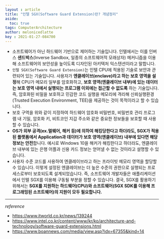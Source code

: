 ```yaml
---
layout : article
title: "인텔 SGX(Software Guard Extension)란? 개념정리"
aside:
  toc: true
tags: ComputerArchitecture
author: melonicedlatte  
key : 2021-01-27-084700
--- 
```


- 소프트웨어가 아닌 하드웨어 기반으로 제어하는 기술입니다. 인텔에서는 이를 인버스 **샌드박스**(Inverse Sandbox, 일종의 소프트웨어적 모래상자) 메커니즘을 이용해 소프트웨어의 보안성을 높이도록 디자인된 아키텍처 익스텐션이라고 말합니다.
- `인텔 SGX(Software Guard Extension)`는 인텔 CPU에 적용된 기술로 보안과 관련되어 있는 기술입니다. 사용자가 **엔클레이브(enclave)라고 하는 보호 영역을 설정**해 CPU가 메모리 일부를 암호화하고, **보호 영역(엔클레이브 내부)에 있는 데이터는 보호 영역 내에서 실행되는 프로그램 이외에는 접근할 수 없도록** 하는 기술입니다. 즉, 암호화된 비밀을 보호하고 민감한 코드 실행을 메모리에 격리해 신뢰실행환경(Trusted Execution Environment, TEE)을 제공하는 것이 목적이라고 할 수 있습니다.
- 보호 구역을 위와 같이 지정하여 하드웨어 암호화 비밀번호, 비밀번호 관리 프로그램 내 기밀, 암호화 키, 비트코인 지갑 주소와 같은 중요한 정보들을 보호할 때 사용할 수 있습니다. 
- **OS가 외부 공격(ex.멀웨어, 해커 등)에 의하여 해킹당한다고 하더라도, SGX가 적용된 플랫폼에서 Application과 데이터가 보호 영역(엔클레이브) 내부에 있다면 해당 정보는 안전**합니다. 예시로 Windows 10을 해커가 해킹한다고 하더라도, 엔클레이브 내부에 있는 은행 어플과 신용 카드 정보는 얻어낼 수 없는 것이라고 설명할 수 있습니다.
- 사용자 수준 코드를 사용하여 엔클레이브라고 하는 프라이빗 메모리 영역을 할당할 수 있습니다. 이렇게 설정된 엔클레이브는 더 높은 수준의 권한으로 실행되는 프로세스로부터 보호되도록 설계되었습니다. 즉, 소프트웨어 개발자들은 애플리케이션에서 인텔 SGX를 이용해 구동될 부분을 정할 수 있습니다. 결국, SGX를 활용하기 위해서는 **SGX를 지원하는 하드웨어(CPU)와 소프트웨어(SGX SDK를 이용해 프로그래밍된 소프트웨어)의 지원이 모두 필요합니다.**

---

*reference*

- https://www.itworld.co.kr/news/139244
- https://www.intel.co.kr/content/www/kr/ko/architecture-and-technology/software-guard-extensions.html
- https://www.boannews.com/media/view.asp?idx=67355&kind=14
